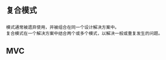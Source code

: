 
## 复合模式

##### 
    
    模式通常被遗弃使用，并被组合在同一个设计解决方案中。
    复合模式在一个解决方案中结合两个或多个模式，以解决一般或重复发生的问题。
    
## MVC    